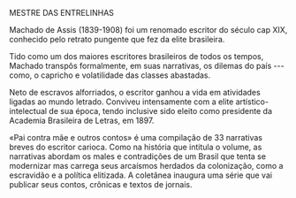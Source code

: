 MESTRE DAS ENTRELINHAS

Machado de Assis (1839-1908) foi um renomado escritor do século cap XIX, conhecido pelo retrato pungente que fez da elite brasileira.

Tido como um dos maiores escritores brasileiros de todos os tempos, Machado transpôs formalmente, em suas narrativas, os dilemas do país --- como, o capricho e volatilidade das classes abastadas.

Neto de escravos alforriados, o escritor ganhou a vida em atividades ligadas ao mundo letrado. Conviveu intensamente com a elite artístico-intelectual de sua época, tendo inclusive sido eleito como presidente da Academia Brasileira de Letras, em 1897.

«Pai contra mãe e outros contos» é uma compilação de 33 narrativas breves do escritor carioca. Como na história que intitula o volume, as narrativas abordam os males e contradições de um Brasil que tenta se modernizar mas carrega seus arcaísmos herdados da colonização, como a escravidão e a política elitizada. A coletânea inaugura uma série que vai publicar seus contos, crônicas e textos de jornais.  


